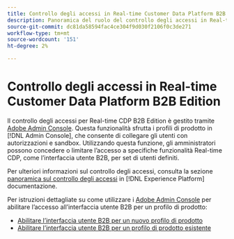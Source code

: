 ```yaml
---
title: Controllo degli accessi in Real-time Customer Data Platform B2B Edition
description: Panoramica del ruolo del controllo degli accessi in Real-time Customer Data Platform B2B Edition.
source-git-commit: dc81da58594fac4ce304f9d030f2106f0c3de271
workflow-type: tm+mt
source-wordcount: '151'
ht-degree: 2%

---
```


# Controllo degli accessi in Real-time Customer Data Platform B2B Edition

Il controllo degli accessi per Real-time CDP B2B Edition è gestito tramite [Adobe Admin Console](https://adminconsole.adobe.com). Questa funzionalità sfrutta i profili di prodotto in [!DNL Admin Console], che consente di collegare gli utenti con autorizzazioni e sandbox. Utilizzando questa funzione, gli amministratori possono concedere o limitare l’accesso a specifiche funzionalità Real-time CDP, come l’interfaccia utente B2B, per set di utenti definiti.

Per ulteriori informazioni sul controllo degli accessi, consulta la sezione [panoramica sul controllo degli accessi](../../access-control/home.md) in [!DNL Experience Platform] documentazione.

Per istruzioni dettagliate su come utilizzare i [Adobe Admin Console](https://adminconsole.adobe.com) per abilitare l’accesso all’interfaccia utente B2B per un profilo di prodotto:

* [Abilitare l’interfaccia utente B2B per un nuovo profilo di prodotto](../../access-control/ui/create-profile.md)
* [Abilitare l’interfaccia utente B2B per un profilo di prodotto esistente](../../access-control/ui/details-and-services.md)